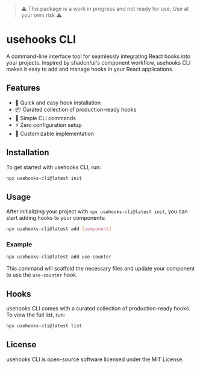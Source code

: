 > ⚠️ This package is a work in progress and not ready for use. Use at your own risk ⚠️

# usehooks CLI

A command-line interface tool for seamlessly integrating React hooks into your projects. Inspired by shadcn/ui's component workflow, usehooks CLI makes it easy to add and manage hooks in your React applications.

## Features

- 🚀 Quick and easy hook installation
- 📦 Curated collection of production-ready hooks
- 🔧 Simple CLI commands
- ⚡️ Zero configuration setup
- 🎨 Customizable implementation

## Installation

To get started with usehooks CLI, run:

```bash
npx usehooks-cli@latest init
```

## Usage

After initializing your project with `npx usehooks-cli@latest init`, you can start adding hooks to your components:

```bash
npx usehooks-cli@latest add [component]
```

### Example

```bash
npx usehooks-cli@latest add use-counter
```

This command will scaffold the necessary files and update your component to use the `use-counter` hook.

## Hooks

usehooks CLI comes with a curated collection of production-ready hooks. To view the full list, run:

```bash
npx usehooks-cli@latest list
```

## License

usehooks CLI is open-source software licensed under the MIT License.
